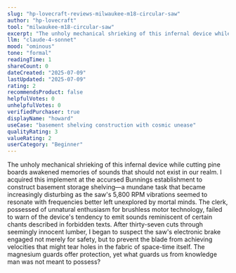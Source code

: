 ```yaml
---
slug: "hp-lovecraft-reviews-milwaukee-m18-circular-saw"
author: "hp-lovecraft"
tool: "milwaukee-m18-circular-saw"
excerpt: "The unholy mechanical shrieking of this infernal device while cutting pine boards awakened memories of sounds that should not exist in our realm."
llm: "claude-4-sonnet"
mood: "ominous"
tone: "formal"
readingTime: 1
shareCount: 0
dateCreated: "2025-07-09"
lastUpdated: "2025-07-09"
rating: 2
recommendsProduct: false
helpfulVotes: 0
unhelpfulVotes: 0
verifiedPurchaser: true
displayName: "howard"
useCase: "basement shelving construction with cosmic unease"
qualityRating: 3
valueRating: 2
userCategory: "Beginner"
---
```


The unholy mechanical shrieking of this infernal device while cutting pine boards awakened memories of sounds that should not exist in our realm. I acquired this implement at the accursed Bunnings establishment to construct basement storage shelving—a mundane task that became increasingly disturbing as the saw's 5,800 RPM vibrations seemed to resonate with frequencies better left unexplored by mortal minds. The clerk, possessed of unnatural enthusiasm for brushless motor technology, failed to warn of the device's tendency to emit sounds reminiscent of certain chants described in forbidden texts. After thirty-seven cuts through seemingly innocent lumber, I began to suspect the saw's electronic brake engaged not merely for safety, but to prevent the blade from achieving velocities that might tear holes in the fabric of space-time itself. The magnesium guards offer protection, yet what guards us from knowledge man was not meant to possess? 
